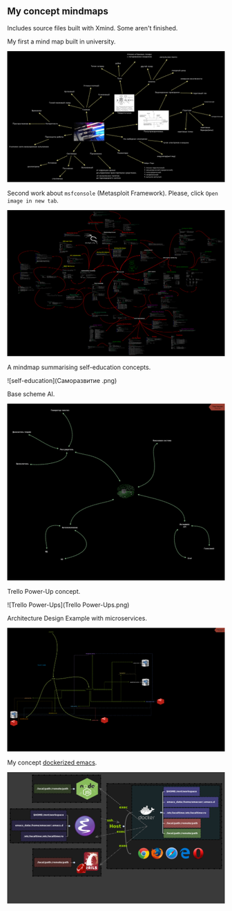 ## My concept mindmaps

Includes source files built with Xmind. Some aren't finished.

My first a mind map built in university.

![Lasers](Лазеры.png)

Second work about `msfconsole` (Metasploit Framework). Please, click `Open image in new tab`.

![msfconsole](Msfconsole.gif)

A mindmap summarising self-education concepts.

![self-education](Саморазвитие .png)

Base scheme AI.

![AI](ИИ.png)

Trello Power-Up concept.

![Trello Power-Ups](Trello Power-Ups.png)

Architecture Design Example with microservices.

![Microservices](Microservices.png)

My concept [dockerized emacs](https://github.com/AfsmNGhr/dockemacs).

![Dockemacs](Dockemacs.png)
